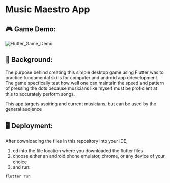 # Music Maestro App

## 🎮 Game Demo:


![Flutter_Game_Demo](https://github.com/user-attachments/assets/b6d1467b-9217-4add-9a95-2c466f19ceaa)

## 💭 Background:

The purpose behind creating this simple desktop game using Flutter was to practice fundamental skills for computer and android app ddevelopment. The game specfically test how well one can maintain the speed and pattern of pressing the dots because musicians like myself must be proficient at this to accurately perform songs.

This app targets aspiring and current musicians, but can be used by the general audience

## 🖥️ Deployment:

After downloading the files in this repository into your IDE, 

1) cd into the file location where you downloaded the flutter files
2) choose either an android phone emulator, chrome, or any device of your choice
3) and run:

```
flutter run

```
